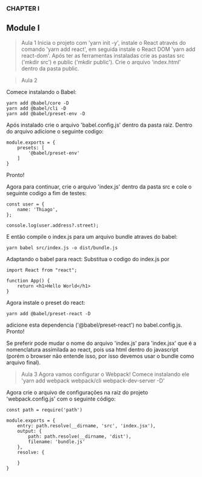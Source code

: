 ### CHAPTER I
## Module I
> Aula 1
Inicia o projeto com 'yarn init -y', instale o React através do comando 'yarn add react', em seguida instale o React DOM 'yarn add react-dom'. Após ter as ferramentas instaladas crie as pastas src ('mkdir src') e public ('mkdir public').
Crie o arquivo 'index.html' dentro da pasta public.

> Aula 2

Comece instalando o Babel:
``` 
yarn add @babel/core -D
yarn add @babel/cli -D
yarn add @babel/preset-env -D
``` 
Após instalado crie o arquivo 'babel.config.js' dentro da pasta raiz.
Dentro do arquivo adicione o seguinte codigo:
```
module.exports = {
    presets: [
        '@babel/preset-env'
    ]
}
```
Pronto!

Agora para continuar, crie o arquivo 'index.js' dentro da pasta src e cole o seguinte codigo a fim de testes:
```
const user = {
    name: 'Thiago',
};

console.log(user.address?.street);
```
E então   compile o index.js para um arquivo bundle atraves do babel:
```
yarn babel src/index.js -o dist/bundle.js
```

Adaptando o babel para react:
Substitua o codigo do index.js por
```
import React from "react";

function App() {
    return <h1>Hello World</h1>
}
```
Agora instale o preset do react:
```
yarn add @babel/preset-react -D
```
adicione esta dependencia ('@babel/preset-react') no babel.config.js.
Pronto!

Se preferir pode mudar o nome do arquivo 'index.js' para 'index.jsx' que é a nomenclatura assimilada ao react, pois usa html dentro do javascript (porém o browser não entende isso, por isso devemos usar o bundle como arquivo final).

> Aula 3
Agora vamos configurar o Webpack!
Comece instalando ele 'yarn add webpack webpack/cli webpack-dev-server -D'

Agora crie o arquivo de configurações na raiz do projeto 'webpack.config.js' com o seguinte código:
```
const path = require('path')

module.exports = {
    entry: path.resolve(__dirname, 'src', 'index.jsx'),
    output: {
        path: path.resolve(__dirname, 'dist'),
        filename: 'bundle.js'
    },
    resolve: {

    }
}
```
